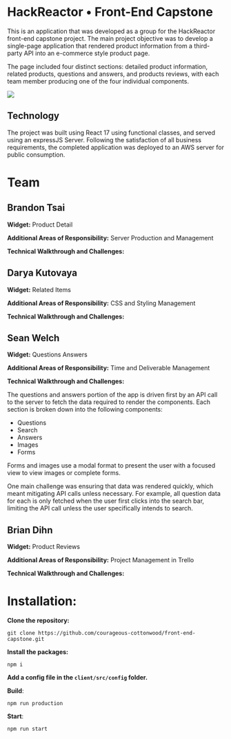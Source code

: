 # HackReactor • Front-End Capstone

This is an application that was developed as a group for the HackReactor front-end capstone project. The main project objective was to develop a single-page application that rendered product information from a third-party API into an e-commerce style product page. 

The page included four distinct sections: detailed product information, related products, questions and answers, and products reviews, with each team member producing one of the four individual components. 

![](https://i.imgur.com/44pVrTl.png)

## Technology
The project was built using React 17 using functional classes, and served using an expressJS Server. Following the satisfaction of all business requirements, the completed application was deployed to an AWS server for public consumption.

# Team

## Brandon Tsai
**Widget:** Product Detail

**Additional Areas of Responsibility:**  Server Production and Management

**Technical Walkthrough and Challenges:**


## Darya Kutovaya
**Widget:** Related Items

**Additional Areas of Responsibility:** CSS and Styling Management

**Technical Walkthrough and Challenges:**

## Sean Welch
**Widget:** Questions Answers

**Additional Areas of Responsibility:** Time and Deliverable Management

**Technical Walkthrough and Challenges:**

The questions and answers portion of the app is driven first by an API call to the server to fetch the data required to render the components. Each section is broken down into the following components:

* Questions
* Search
* Answers
* Images
* Forms

Forms and images use a modal format to present the user with a focused view to view images or complete forms.

One main challenge was ensuring that data was rendered quickly, which meant mitigating API calls unless necessary. For example, all question data for each is only fetched when the user first clicks into the search bar, limiting the API call unless the user specifically intends to search.

## Brian Dihn
**Widget:** Product Reviews

**Additional Areas of Responsibility:** Project Management in Trello

**Technical Walkthrough and Challenges:**



# Installation:

**Clone the repository:**
```
git clone https://github.com/courageous-cottonwood/front-end-capstone.git
```
**Install the packages:**
```
npm i
```
**Add a config file in the `client/src/config` folder.**

**Build**:
```
npm run production
```
**Start**:
```
npm run start
```

